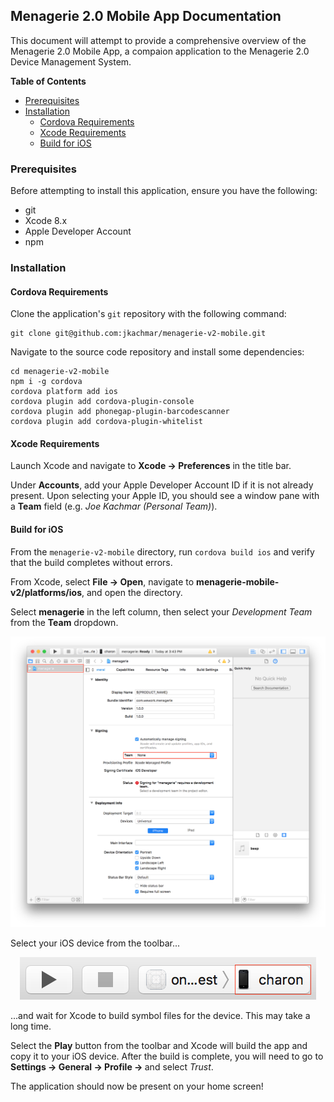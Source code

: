 ## Menagerie 2.0 Mobile App Documentation

This document will attempt to provide a comprehensive overview of the Menagerie
2.0 Mobile App, a compaion application to the Menagerie 2.0 Device Management
System.

<!-- markdown-toc start - Don't edit this section. Run M-x markdown-toc-generate-toc again -->
**Table of Contents**

- [Prerequisites](#prerequisites)
- [Installation](#installation)
    - [Cordova Requirements](#cordova-requirements)
    - [Xcode Requirements](#xcode-requirements)
    - [Build for iOS](#build-for-ios)

<!-- markdown-toc end -->

### Prerequisites

Before attempting to install this application, ensure you have the following:

- git
- Xcode 8.x
- Apple Developer Account
- npm

### Installation

#### Cordova Requirements

Clone the application's `git` repository with the following command:

    git clone git@github.com:jkachmar/menagerie-v2-mobile.git

Navigate to the source code repository and install some dependencies:

    cd menagerie-v2-mobile
    npm i -g cordova
    cordova platform add ios
    cordova plugin add cordova-plugin-console
    cordova plugin add phonegap-plugin-barcodescanner
    cordova plugin add cordova-plugin-whitelist
    
#### Xcode Requirements

Launch Xcode and navigate to **Xcode -> Preferences** in the title bar.

Under **Accounts**, add your Apple Developer Account ID if it is not already
present. Upon selecting your Apple ID, you should see a window pane with a 
**Team** field (e.g. *Joe Kachmar (Personal Team)*).

#### Build for iOS

From the `menagerie-v2-mobile` directory, run `cordova build ios` and verify
that the build completes without errors.

From Xcode, select **File -> Open**, navigate to 
**menagerie-mobile-v2/platforms/ios**, and open the directory.

Select **menagerie** in the left column, then select your *Development Team* 
from the **Team** dropdown.

<div style="text-align:center"><img src="xcode-signing.png"/></div>

Select your iOS device from the toolbar...

<div style="text-align:center"><img src="xcode-toolbar.png"/></div>

...and wait for Xcode to build symbol files for the device. This may take
a long time.

Select the **Play** button from the toolbar and Xcode will build the app and
copy it to your iOS device. After the build is complete, you will need to go to
**Settings -> General -> Profile -> <Your Developer Id>** and select *Trust*.

The application should now be present on your home screen!
